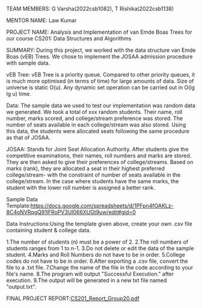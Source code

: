 TEAM MEMBERS:
G Varsha(2022csb1082),
T Rishika(2022csb1138)

MENTOR NAME:
Law Kumar

PROJECT NAME:
Analysis and Implementation of van Emde Boas Trees for our course CS201: Data Structures and Algorithms

SUMMARY:
During this project, we worked with the data structure van Emde Boas (vEB) Trees. We chose to implement the JOSAA admission procedure with sample data.

vEB Tree: vEB Tree is a priority queue. Compared to other priority queues, it is much more optimised (in terms of time) for large amounts of data. Size of universe is static O(u). Any dynamic set operation can be carried out in O(lg lg u) time.

Data: The sample data we used to test our implementation was random data we generated. We took a total of xxx random students. Their name, roll number, marks scored, and college/stream preference was stored. The number of seats available in each college/stream was also stored. Using this data, the students were allocated seats following the same procedure as that of JOSAA.

JOSAA: Stands for Joint Seat Allocation Authority. After students give the competitive examinations, their names, roll numbers and marks are stored. They are then asked to give their preferences of college/streams. Based on marks (rank), they are allocated a seat in their highest preferred college/stream- with the constraint of number of seats available in the college/stream. In the case where students have the same marks, the student with the lower roll number is assigned a better rank.

Sample Data Template:https://docs.google.com/spreadsheets/d/1PFpn4fOAKLz-8C4oNVRqgQ91lFRoPV3Ul066XUGt9uw/edit#gid=0

Data Instructions:Using the template given above, create your own .csv file containing student & college data.

1.The number of students (n) must be a power of 2.
2.The roll numbers of students ranges from 1 to n-1.
3.Do not delete or edit the data of the sample student.
4.Marks and Roll Numbers do not have to be in order.
5.College codes do not have to be in order.
6.After exporting a .csv file, convert the file to a .txt file.
7.Change the name of the file in the code according to your file's name.
8.The program will output "Successful Execution." after execution.
9.The output will be generated in a new txt file named "output.txt".

FINAL PROJECT REPORT:[CS201_Report_Group20.pdf](https://github.com/Rishika120305/CS_201-Project/files/13256143/CS201_Report_Group20.pdf)
